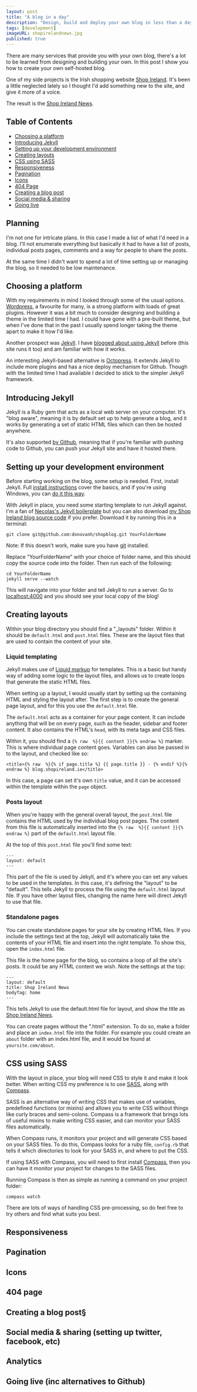 ```yaml
---
layout: post
title: "A blog in a day"
description: "Design, build and deploy your own blog in less than a day's work."
tags: [development]
imageURL: shopirelandnews.jpg
published: true
---
```


There are many services that provide you with your own blog, there's a lot to be learned from designing and building your own. In this post I show you how to create your own self-hosted blog.

One of my side projects is the Irish shopping website [Shop Ireland](http://www.shopireland.ie). It's been a little neglected lately so I thought I'd add something new to the site, and give it more of a voice.

The result is the [Shop Ireland News](http://blog.shopireland.ie).

## Table of Contents

- [Choosing a platform](#choosing_a_platform)
- [Introducing Jekyll](#introducing_jekyll)
- [Setting up your development environment](#setting_up_your_development_environment)
- [Creating layouts](#creating_layouts)
- [CSS using SASS](#css_using_sass)
- [Responsiveness](#responsiveness)
- [Pagination](#pagination)
- [Icons](#icons)
- [404 Page](#404_page)
- [Creating a blog post](#creating_a_blog_post)
- [Social media & sharing](#social_media_&_sharing)
- [Going live](#going_live)

## Planning

I'm not one for intricate plans. In this case I made a list of what I'd need in a blog. I'll not enumerate everything but basically it had to have a list of posts, individual posts pages, comments and a way for people to share the posts.

At the same time I didn't want to spend a lot of time setting up or managing the blog, so it needed to be low maintenance. 

## Choosing a platform

With my requirements in mind I looked through some of the usual options. [Wordpress](http://wordpress.org), a favourite for many, is a strong platform with loads of great plugins. However it was a bit much to consider designing and building a theme in the limited time I had. I could have gone with a pre-built theme, but when I've done that in the past I usually spend longer taking the theme apart to make it how I'd like.

Another prospect was [Jekyll](http://jekyllrb.com/). I have [blogged about using Jekyll](/blog/jekyll-github-pages/) before (this site runs it too) and am familiar with how it works.

An interesting Jekyll-based alternative is [Octopress](http://octopress.org/). It extends Jekyll to include more plugins and has a nice deploy mechanism for Github. Though with the limited time I had available I decided to stick to the simpler Jekyll framework.

## Introducing Jekyll

Jekyll is a Ruby gem that acts as a local web server on your computer. It's "blog aware", meaning it is by default set up to help generate a blog, and it works by generating a set of static HTML files which can then be hosted anywhere.

It's also supported [by Github](https://help.github.com/articles/using-jekyll-with-pages), meaning that if you're familiar with pushing code to Github, you can push your Jekyll site and have it hosted there.

## Setting up your development environment

Before starting working on the blog, some setup is needed. First, install Jekyll. Full [install instructions](http://jekyllrb.com/docs/installation/) cover the basics, and if you're using Windows, you can [do it this way](http://www.madhur.co.in/blog/2011/09/01/runningjekyllwindows.html).

With Jekyll in place, you need some starting template to run Jekyll against. I'm a fan of [Necolas's Jekyll boilerplate](https://github.com/necolas/jekyll-boilerplate) but you can also download [my Shop Ireland blog source code](https://github.com/donovanh/shopblog) if you prefer. Download it by running this in a terminal:

    git clone git@github.com:donovanh/shopblog.git YourFolderName

Note: If this doesn't work, make sure you have [git](http://git-scm.com/) installed.

Replace "YourFolderName" with your choice of folder name, and this should copy the source code into the folder. Then run each of the following:

    cd YourFolderName
    jekyll serve --watch

This will navigate into your folder and tell Jekyll to run a server. Go to [localhost:4000](http://localhost:4000) and you should see your local copy of the blog!

## Creating layouts

Within your blog directory you should find a "_layouts" folder. Within it should be `default.html` and `post.html` files. These are the layout files that are used to contain the content of your site.

### Liquid templating

Jekyll makes use of [Liquid markup](http://liquidmarkup.org/) for templates. This is a basic but handy way of adding some logic to the layout files, and allows us to create loops that generate the static HTML files.

When setting up a layout, I would usually start by setting up the containing HTML and styling the layout after. The first step is to create the general page layout, and for this you use the `default.html` file.

The `default.html` acts as a container for your page content. It can include anything that will be on every page, such as the header, sidebar and footer content. It also contains the HTML's `head`, with its meta tags and CSS files.

Within it, you should find a `{% raw  %}{{ content }}{% endraw %}` marker. This is where individual page content goes. Variables can also be passed in to the layout, and checked like so:

    <title>{% raw  %}{% if page.title %} {{ page.title }} - {% endif %}{% endraw %} blog.shopireland.ie</title>

In this case, a page can set it's own `title` value, and it can be accessed within the template within the `page` object.

### Posts layout

When you're happy with the general overall layout, the `post.html` file contains the HTML used by the individual blog post pages. The content from this file is automatically inserted into the `{% raw  %}{{ content }}{% endraw %}` part of the `default.html` layout file.

At the top of this `post.html` file you'll find some text:

    ---
    layout: default
    ---

This part of the file is used by Jekyll, and it's where you can set any values to be used in the templates. In this case, it's defining the "layout" to be "default". This tells Jekyll to process the file using the `default.html` layout file. If you have other layout files, changing the name here will direct Jekyll to use that file.

### Standalone pages

You can create standalone pages for your site by creating HTML files. If you include the settings text at the top, Jekyll will automatically take the contents of your HTML file and insert into the right template. To show this, open the `index.html` file. 

This file is the home page for the blog, so contains a loop of all the site's posts. It could be any HTML content we wish. Note the settings at the top:

    ---
    layout: default
    title: Shop Ireland News
    bodyTag: home
    ---

This tells Jekyll to use the default.html file for layout, and show the title as [Shop Ireland News](http://blog.shopireland.ie).

You can create pages without the ".html" extension. To do so, make a folder and place an `index.html` file into the folder. For example you could create an `about` folder with an index.html file, and it would be found at `yoursite.com/about`.

## CSS using SASS

With the layout in place, your blog will need CSS to style it and make it look better. When writing CSS my preference is to use [SASS](http://sass-lang.com/), along with [Compass](http://compass-style.org/).

SASS is an alternative way of writing CSS that makes use of variables, predefined functions (or mixins) and allows you to write CSS without things like curly braces and semi-colons. Compass is a framework that brings lots of useful mixins to make writing CSS easier, and can monitor your SASS files automatically.

When Compass runs, it monitors your project and will generate CSS based on your SASS files. To do this, Compass looks for a ruby file, `config.rb` that tells it which directories to look for your SASS in, and where to put the CSS.

If using SASS with Compass, you will need to first install [Compass](http://compass-style.org/), then you can have it monitor your project for changes to the SASS files.

Running Compass is then as simple as running a command on your project folder:

    compass watch

There are lots of ways of handling CSS pre-processing, so do feel free to try others and find what suits you best.

## Responsiveness

## Pagination

## Icons

## 404 page

## Creating a blog post§

## Social media & sharing (setting up twitter, facebook, etc)

## Analytics

## Going live (inc alternatives to Github)




